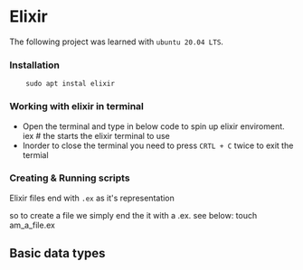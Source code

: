 # Elixir

The following project was learned with `ubuntu 20.04 LTS`.

### Installation

        sudo apt instal elixir

### Working with elixir in terminal
* Open the terminal and type in below code to spin up elixir enviroment.
        iex # the starts the elixir terminal to use
* Inorder to close the terminal you need to press `CRTL + C` twice to exit the termial

### Creating & Running scripts

Elixir files end with `.ex` as it's representation

so to create a file we simply end the it with a .ex.
see below:
        touch am_a_file.ex

## Basic data types
